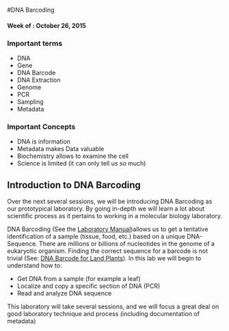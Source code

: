 #DNA Barcoding
#### Week of : October 26, 2015

### Important terms

* DNA
* Gene
* DNA Barcode
* DNA Extraction
* Genome
* PCR
* Sampling
* Metadata


### Important Concepts
* DNA is information
* Metadata makes Data valuable
* Biochemistry allows to examine the cell
* Science is limited (it can only tell us so much)


## Introduction to DNA Barcoding

Over the next several sessions, we will be introducing DNA Barcoding as our prototypical laboratory. By going in-depth we will learn a lot about scientific process as it pertains to working in a molecular biology laboratory. 

DNA Barcoding (See the [Laboratory Manual](https://github.com/JasonJWilliamsNY/science_institute_2015/tree/master/pdfs/using-dna-barcodes.pdf))allows us to get a tentative identification of a sample (tissue, food, etc.) based on a unique DNA-Sequence. There are millions or billions of nucleotides in the genome of a eukaryotic organism. Finding the correct sequence for a barcode is not trivial (See: [DNA Barcode for Land Plants](http://www.pnas.org/content/106/31/12794.full)). In this lab we will begin to understand how to:

* Get DNA from a sample (for example a leaf)
* Localize and copy a specific section of DNA (PCR)
* Read and analyze DNA sequence


This laboratory will take several sessions, and we will focus a great deal on good laboratory technique and process (including documentation of metadata)
